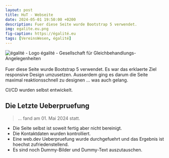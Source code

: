 ```yaml
---
layout: post
title: HuT - Webseite
date: 2024-05-01 19:50:00 +0200
description: Fuer diese Seite wurde Bootstrap 5 verwendet.
img: egalite.eu.png
fig-caption: https://égalité.eu
tags: [VereinsWesen, égalité]
---
```

<img src="https://www.xn--galit-9raf.eu/favicon.ico" alt="égalité - Logo">
égalité - Gesellschaft für Gleichbehandlungs-Angelegenheiten<br><br>
Fuer diese Seite wurde Bootstrap 5 verwendet. Es war das erklaerte Ziel responsive Design umzusetzen.
Ausserdem ging es darum die Seite maximal reaktionsschnell zu designen ... was auch gelang.

CI/CD wurden selbst entwickelt.

## Die Letzte Ueberpruefung
>... fand am 01. Mai 2024 statt.

* Die Seite selbst ist soweit fertig aber nicht bereinigt.
* Die Kontaktdaten wurden kontrolliert.
* Eine web.dev Ueberpruefung wurde durchgefuehrt und das Ergebnis ist hoechst zufriedenstellend.
* Es sind noch Dummy-Bilder und Dummy-Text auszutauschen.

